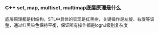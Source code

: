 ### C++ set, map, multiset, multimap底层原理是什么

底层原理都是树结构，STL中具体的实现是红黑树，关键操作是左旋、右旋等调整，通过红黑染色保持平衡，保证所有操作都是lognJ级别复杂度
